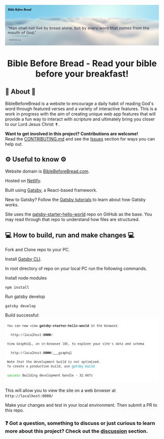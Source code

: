 <p align="center">
  <a href=https://biblebeforebread.com/">
    <img alt="BibleBeforeBread" src="repo_images/readme_header.png" width="" />
  </a>
</p>
<h1 align="center">
  Bible Before Bread -  Read your bible before your breakfast!
</h1>

## 📜 About 📜
BibleBeforeBread is a website to encourage a daily habit of reading God's word through featured verses and a variety of interactive features. This is a work in progress with the aim of creating unique web app features that will provide a fun way to interact with scripture and ultimately bring you closer to our Lord Jesus Christ ✝️.

**Want to get involved in this project? Contributions are welcome!**  
Read the [CONTRIBUTING.md](./CONTRIBUTING.md) and see the [Issues](./issues) section for ways you can help out.

## ⚙️ Useful to know ⚙️

Website domain is [BibleBeforeBread.com](https://biblebeforebread.com/). 

Hosted on [Netlify](https://www.netlify.com/).

Built using [Gatsby](https://www.gatsbyjs.com/), a React-based framework.  

New to Gatsby? Follow the [Gatsby tutorials](https://www.gatsbyjs.com/docs/tutorial/) to learn about how Gatsby works.

Site uses the [gatsby-starter-hello-world](https://github.com/gatsbyjs/gatsby-starter-hello-world) repo on GitHub as the base. You may read through that repo to understand how files are structured.

## 💻 How to build, run and make changes 💻 

Fork and Clone repo to your PC.

Install [Gatsby CLI](https://www.gatsbyjs.com/docs/tutorial/part-0/#gatsby-cli).

In root directory of repo on your local PC run the following commands.

Install node modules
```shell
npm install
```

Run gatsby develop
```shell
gatsby develop
```

Build successful:  
![build-successful](repo_images/gatsby_develop_success.png)

This will allow you to view the site on a web browser at `http://localhost:8000/`

Make your changes and test in your local environment. Then submit a PR to this repo.

### ❓ Got a question, something to discuss or just curious to learn more about this project? Check out the [discussion](./discussions) section.
